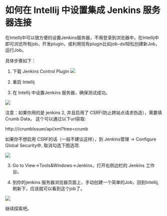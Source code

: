 
# 如何在 Intellij 中设置集成 Jenkins 服务器连接

在Intellij中可以很方便的设置Jenkins服务器，不用登录到浏览器中，在Intellij中即可浏览所有job，开发plugin，或利用现有plugin比如job-dsl轻松创建新Job，运行Job。

具体步骤如下：

1. 下载 Jenkins Control Plugin
![](http://i.imgur.com/YB0iPBv.png)

2. 重启 Intellij

4. 在 Intellij 中设置Jenkins 服务器，确保测试成功。

![](http://i.imgur.com/7cqQAoL.png)

注意：如果你用的是 jenkins 2, 并且启用了 CSRF(防止跨站点请求伪造），需要填 Crumb Data， 这个可以通过以下url获取:

http://<your jenkins server>/crumbIssuer/api/xml?tree=crumb

如果你不想启用 CSRF的话（一般不建议这样），到 Jenkins管理 -> Configure Global Security中, 取消勾选下图选项.

![](http://i.imgur.com/nrRVvVC.png)

3. Go to View->Tools&Windows->Jenkins，打开右侧边栏的 Jenkins 工作台。

4. 到你的jenkins 服务器浏览器页面上，手动创建一个简单的Job，回到Intellij, 刷新下，应该就可以看到这个job了。

![](http://i.imgur.com/xp0LtXO.png)

继续探索吧。
